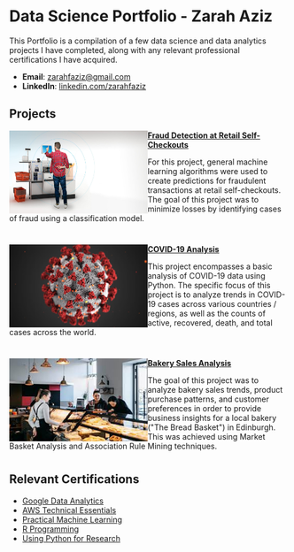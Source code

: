 # Data Science Portfolio - Zarah Aziz
This Portfolio is a compilation of a few data science and data analytics projects I have completed, along with any relevant professional certifications I have acquired.

- **Email**: [zarahfaziz@gmail.com](zarahfaziz@gmail.com)
- **LinkedIn**: [linkedin.com/zarahfaziz](https://www.linkedin.com/in/zarahfaziz/)


## Projects

<img align="left" width="250" height="150" src="https://github.com/zarahfaziz/Portfolio/blob/main/Images/fraud-detection.jpeg"> **[Fraud Detection at Retail Self-Checkouts](https://github.com/zarahfaziz/fraud-detection-project)**

For this project, general machine learning algorithms were used to create predictions for fraudulent transactions at retail self-checkouts. The goal of this project was to minimize losses by identifying cases of fraud using a classification model.

#

<img align="left" width="250" height="150" src="https://github.com/zarahfaziz/Portfolio/blob/main/Images/covid19-analysis.png"> **[COVID-19 Analysis](https://github.com/zarahfaziz/COVID19-analysis)**

This project encompasses a basic analysis of COVID-19 data using Python. The specific focus of this project is to analyze trends in COVID-19 cases across various countries / regions, as well as the counts of active, recovered, death, and total cases across the world.

#

<img align="left" width="250" height="150" src="https://github.com/zarahfaziz/Portfolio/blob/main/Images/bakerysales-project.jpeg"> **[Bakery Sales Analysis](https://github.com/zarahfaziz/bakerysales-project)**

The goal of this project was to analyze bakery sales trends, product purchase patterns, and customer preferences in order to provide business insights for a local bakery ("The Bread Basket") in Edinburgh. This was achieved using Market Basket Analysis and Association Rule Mining techniques.

#


## Relevant Certifications

- [Google Data Analytics](https://github.com/zarahfaziz/Portfolio/blob/main/Certificates/Google_DataAnalyticsSpecialization.pdf)
- [AWS Technical Essentials](https://github.com/zarahfaziz/Portfolio/blob/main/Certificates/AWS_TechnicalEssentials.pdf)
- [Practical Machine Learning](https://github.com/zarahfaziz/Portfolio/blob/main/Certificates/JHU_PracticalMachineLearning.pdf)
- [R Programming](https://github.com/zarahfaziz/Portfolio/blob/main/Certificates/JHU_RProgramming.pdf)
- [Using Python for Research](https://github.com/zarahfaziz/Portfolio/blob/main/Certificates/PythonResearch_HarvardX.pdf)
